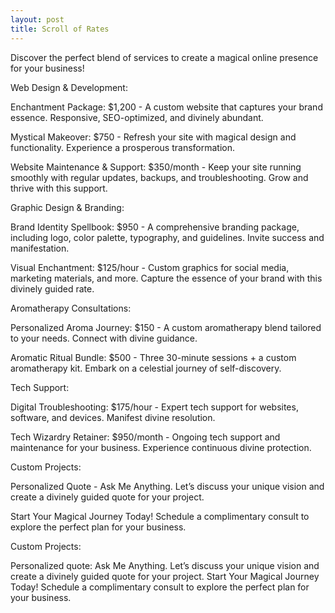 ```yaml
---
layout: post
title: Scroll of Rates
---
```


Discover the perfect blend of services to create a magical online presence for your business!

Web Design & Development:

Enchantment Package: $1,200 - A custom website that captures your brand essence. Responsive, SEO-optimized, and divinely abundant.

Mystical Makeover: $750 - Refresh your site with magical design and functionality. Experience a prosperous transformation.

Website Maintenance & Support: $350/month - Keep your site running smoothly with regular updates, backups, and troubleshooting. Grow and thrive with this support.

Graphic Design & Branding:

Brand Identity Spellbook: $950 - A comprehensive branding package, including logo, color palette, typography, and guidelines. Invite success and manifestation.

Visual Enchantment: $125/hour - Custom graphics for social media, marketing materials, and more. Capture the essence of your brand with this divinely guided rate.

Aromatherapy Consultations:

Personalized Aroma Journey: $150 - A custom aromatherapy blend tailored to your needs. Connect with divine guidance.

Aromatic Ritual Bundle: $500 - Three 30-minute sessions + a custom aromatherapy kit. Embark on a celestial journey of self-discovery.

Tech Support:

Digital Troubleshooting: $175/hour - Expert tech support for websites, software, and devices. Manifest divine resolution.

Tech Wizardry Retainer: $950/month - Ongoing tech support and maintenance for your business. Experience continuous divine protection.

Custom Projects:

Personalized Quote - Ask Me Anything. Let’s discuss your unique vision and create a divinely guided quote for your project.

Start Your Magical Journey Today! Schedule a complimentary consult to explore the perfect plan for your business.

Custom Projects:

Personalized quote: Ask Me Anything. Let’s discuss your unique vision and create a divinely guided quote for your project. Start Your Magical Journey Today! Schedule a complimentary consult to explore the perfect plan for your business. 
